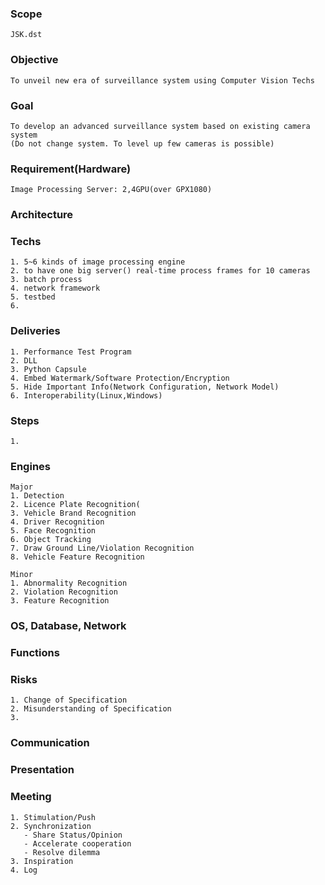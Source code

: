 ### Scope
    JSK.dst

### Objective
    To unveil new era of surveillance system using Computer Vision Techs
### Goal
    To develop an advanced surveillance system based on existing camera system
    (Do not change system. To level up few cameras is possible)
    
### Requirement(Hardware)
    Image Processing Server: 2,4GPU(over GPX1080)
    
### Architecture
    
    
### Techs
    1. 5~6 kinds of image processing engine
    2. to have one big server() real-time process frames for 10 cameras
    3. batch process
    4. network framework
    5. testbed
    6. 

### Deliveries
    1. Performance Test Program
    2. DLL
    3. Python Capsule
    4. Embed Watermark/Software Protection/Encryption
    5. Hide Important Info(Network Configuration, Network Model)
    6. Interoperability(Linux,Windows)
    
### Steps
    1.

### Engines
    Major
    1. Detection
    2. Licence Plate Recognition(
    3. Vehicle Brand Recognition
    4. Driver Recognition
    5. Face Recognition
    6. Object Tracking
    7. Draw Ground Line/Violation Recognition
    8. Vehicle Feature Recognition

    Minor
    1. Abnormality Recognition
    2. Violation Recognition
    3. Feature Recognition

### OS, Database, Network

### Functions
    


### Risks
    1. Change of Specification
    2. Misunderstanding of Specification
    3. 
    
### Communication
    
    
### Presentation
    
    
### Meeting
    1. Stimulation/Push
    2. Synchronization
       - Share Status/Opinion
       - Accelerate cooperation
       - Resolve dilemma
    3. Inspiration
    4. Log
